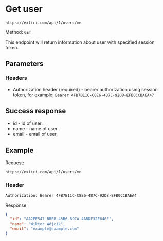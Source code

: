 # Get user

```https://extiri.com/api/1/users/me```

Method: `GET`

This endpoint will return information about user with specified session token.

## Parameters
### Headers
- Authorization header (required) - bearer authorization using session token, for example: `Bearer 4FB7B11C-C8E6-487C-92D8-EFB0CCBAEA47`

## Success response

- id - id of user.
- name - name of user.
- email - email of user.

## Example

Request:

```https://extiri.com/api/1/users/me```

### Header

```
Authorization: Bearer 4FB7B11C-C8E6-487C-92D8-EFB0CCBAEA4
```

Response:

```json
{
  "id": "AA2EE547-BBEB-45B6-89CA-4ABDF32E646E",
  "name": "Wiktor Wójcik",
  "email": "example@example.com"
}
```